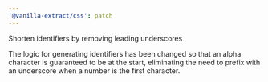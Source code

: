 ```yaml
---
'@vanilla-extract/css': patch
---
```


Shorten identifiers by removing leading underscores

The logic for generating identifiers has been changed so that an alpha character is guaranteed to be at the start, eliminating the need to prefix with an underscore when a number is the first character.
